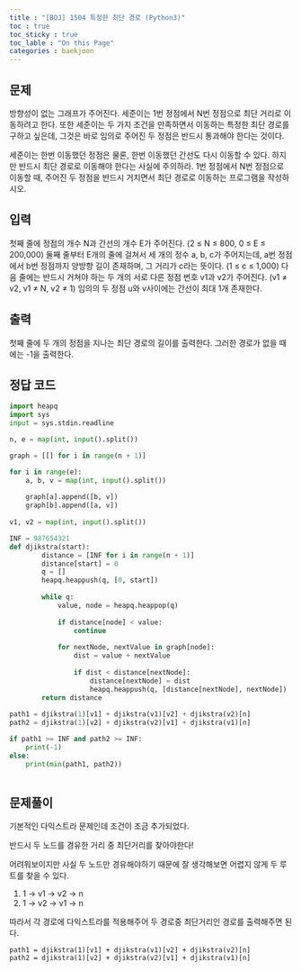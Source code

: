 ```yaml
---
title : "[BOJ] 1504 특정한 최단 경로 (Python3)"
toc : true
toc_sticky : true
toc_lable : "On this Page"
categories : baekjoon
---
```

## 문제
방향성이 없는 그래프가 주어진다. 세준이는 1번 정점에서 N번 정점으로 최단 거리로 이동하려고 한다. 또한 세준이는 두 가지 조건을 만족하면서 이동하는 특정한 최단 경로를 구하고 싶은데, 그것은 바로 임의로 주어진 두 정점은 반드시 통과해야 한다는 것이다.

세준이는 한번 이동했던 정점은 물론, 한번 이동했던 간선도 다시 이동할 수 있다. 하지만 반드시 최단 경로로 이동해야 한다는 사실에 주의하라. 1번 정점에서 N번 정점으로 이동할 때, 주어진 두 정점을 반드시 거치면서 최단 경로로 이동하는 프로그램을 작성하시오.

## 입력
첫째 줄에 정점의 개수 N과 간선의 개수 E가 주어진다. (2 ≤ N ≤ 800, 0 ≤ E ≤ 200,000) 둘째 줄부터 E개의 줄에 걸쳐서 세 개의 정수 a, b, c가 주어지는데, a번 정점에서 b번 정점까지 양방향 길이 존재하며, 그 거리가 c라는 뜻이다. (1 ≤ c ≤ 1,000) 다음 줄에는 반드시 거쳐야 하는 두 개의 서로 다른 정점 번호 v1과 v2가 주어진다. (v1 ≠ v2, v1 ≠ N, v2 ≠ 1) 임의의 두 정점 u와 v사이에는 간선이 최대 1개 존재한다.

## 출력
첫째 줄에 두 개의 정점을 지나는 최단 경로의 길이를 출력한다. 그러한 경로가 없을 때에는 -1을 출력한다.

## 정답 코드


```python
import heapq
import sys
input = sys.stdin.readline

n, e = map(int, input().split())

graph = [[] for i in range(n + 1)]

for i in range(e):
    a, b, v = map(int, input().split())
    
    graph[a].append([b, v])
    graph[b].append([a, v])
    
v1, v2 = map(int, input().split())

INF = 987654321
def djikstra(start):
        distance = [INF for i in range(n + 1)]
        distance[start] = 0
        q = []
        heapq.heappush(q, [0, start])
        
        while q:
            value, node = heapq.heappop(q)
            
            if distance[node] < value:
                continue
                
            for nextNode, nextValue in graph[node]:
                dist = value + nextValue
                
                if dist < distance[nextNode]:
                    distance[nextNode] = dist
                    heapq.heappush(q, [distance[nextNode], nextNode])
        return distance
                
path1 = djikstra(1)[v1] + djikstra(v1)[v2] + djikstra(v2)[n]
path2 = djikstra(1)[v2] + djikstra(v2)[v1] + djikstra(v1)[n]

if path1 >= INF and path2 >= INF:
    print(-1)
else:
    print(min(path1, path2))
 
```

## 문제풀이
기본적인 다익스트라 문제인데 조건이 조금 추가되었다.

반드시 두 노드를 경유한 거리 중 최단거리를 찾아야한다!

어려워보이지만 사실 두 노드만 경유해야하기 때문에 잘 생각해보면 어렵지 않게 두 루트를 찾을 수 있다.

1. 1 -> v1 -> v2 -> n
2. 1 -> v2 -> v1 -> n

따라서 각 경로에 다익스트라를 적용해주어 두 경로중 최단거리인 경로를 출력해주면 된다.

```
path1 = djikstra(1)[v1] + djikstra(v1)[v2] + djikstra(v2)[n]
path2 = djikstra(1)[v2] + djikstra(v2)[v1] + djikstra(v1)[n]
```


